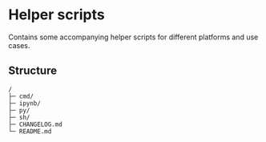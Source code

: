 # Helper scripts

Contains some accompanying helper scripts for different platforms and use cases.

## Structure

```
/
├─ cmd/
├─ ipynb/
├─ py/
├─ sh/
├─ CHANGELOG.md
└─ README.md
```